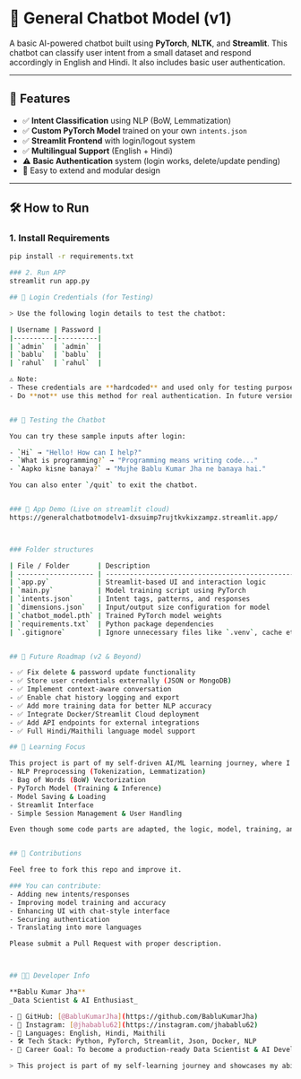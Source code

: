 # 🤖 General Chatbot Model (v1)

A basic AI-powered chatbot built using **PyTorch**, **NLTK**, and **Streamlit**. This chatbot can classify user intent from a small dataset and respond accordingly in English and Hindi. It also includes basic user authentication.

---

## 🔧 Features

- ✅ **Intent Classification** using NLP (BoW, Lemmatization)
- ✅ **Custom PyTorch Model** trained on your own `intents.json`
- ✅ **Streamlit Frontend** with login/logout system
- ✅ **Multilingual Support** (English + Hindi)
- ⚠️ **Basic Authentication** system (login works, delete/update pending)
- 🚀 Easy to extend and modular design

---

## 🛠️ How to Run

### 1. Install Requirements
```bash
pip install -r requirements.txt

### 2. Run APP
streamlit run app.py

## 🔐 Login Credentials (for Testing)

> Use the following login details to test the chatbot:

| Username | Password |
|----------|----------|
| `admin`  | `admin`  |
| `bablu`  | `bablu`  |
| `rahul`  | `rahul`  |

⚠️ Note:
- These credentials are **hardcoded** and used only for testing purposes in version 1.
- Do **not** use this method for real authentication. In future versions, authentication will be securely handled using external files or databases.


## 🧪 Testing the Chatbot

You can try these sample inputs after login:

- `Hi` → "Hello! How can I help?"
- `What is programming?` → "Programming means writing code..."
- `Aapko kisne banaya?` → "Mujhe Bablu Kumar Jha ne banaya hai."

You can also enter `/quit` to exit the chatbot.


### 📸 App Demo (Live on streamlit cloud) 
https://generalchatbotmodelv1-dxsuimp7rujtkvkixzampz.streamlit.app/



### Folder structures

| File / Folder       | Description                                       |
| ------------------- | ------------------------------------------------- |
| `app.py`            | Streamlit-based UI and interaction logic          |
| `main.py`           | Model training script using PyTorch               |
| `intents.json`      | Intent tags, patterns, and responses              |
| `dimensions.json`   | Input/output size configuration for model         |
| `chatbot_model.pth` | Trained PyTorch model weights                     |
| `requirements.txt`  | Python package dependencies                       |
| `.gitignore`        | Ignore unnecessary files like `.venv`, cache etc. |


## 🔄 Future Roadmap (v2 & Beyond)

- ✅ Fix delete & password update functionality
- ✅ Store user credentials externally (JSON or MongoDB)
- ✅ Implement context-aware conversation
- ✅ Enable chat history logging and export
- ✅ Add more training data for better NLP accuracy
- ✅ Integrate Docker/Streamlit Cloud deployment
- ✅ Add API endpoints for external integrations
- ✅ Full Hindi/Maithili language model support

## 🧠 Learning Focus

This project is part of my self-driven AI/ML learning journey, where I implemented:
- NLP Preprocessing (Tokenization, Lemmatization)
- Bag of Words (BoW) Vectorization
- PyTorch Model (Training & Inference)
- Model Saving & Loading
- Streamlit Interface
- Simple Session Management & User Handling

Even though some code parts are adapted, the logic, model, training, and structure were custom-designed and written by me.


## 🙌 Contributions

Feel free to fork this repo and improve it.

### You can contribute:
- Adding new intents/responses
- Improving model training and accuracy
- Enhancing UI with chat-style interface
- Securing authentication
- Translating into more languages

Please submit a Pull Request with proper description.



## 👨‍💻 Developer Info

**Bablu Kumar Jha**  
_Data Scientist & AI Enthusiast_  

- 📌 GitHub: [@BabluKumarJha](https://github.com/BabluKumarJha)  
- 📸 Instagram: [@jhabablu62](https://instagram.com/jhabablu62)  
- 💬 Languages: English, Hindi, Maithili  
- 🛠️ Tech Stack: Python, PyTorch, Streamlit, Json, Docker, NLP  
- 🎯 Career Goal: To become a production-ready Data Scientist & AI Developer

> This project is part of my self-learning journey and showcases my ability to integrate ML, UI, and backend logic from scratch.
